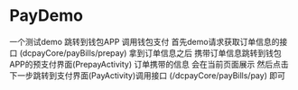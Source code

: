 # PayDemo
一个测试demo 跳转到钱包APP 调用钱包支付
首先demo请求获取订单信息的接口 (dcpayCore/payBills/prepay) 拿到订单信息之后
携带订单信息跳转到钱包APP的预支付界面(PrepayActivity) 订单携带的信息 会在当前页面展示
然后点击下一步跳转到支付界面(PayActivity)调用接口 (/dcpayCore/payBills/pay) 即可
 
